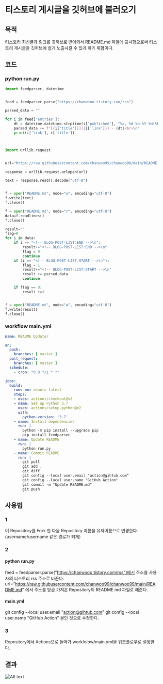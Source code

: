 # 티스토리 게시글을 깃허브에 불러오기

## 목적
티스토리 최신글과 링크를 깃허브로 받아와서 README.md 파일에 표시함으로써 티스토리 게시글을 깃허브에 쉽게 노출시킬 수 있게 하기 위함이다.

## 코드

### python run.py

```python
import feedparser, datetime


feed = feedparser.parse("https://chanwooo.tistory.com/rss")

parsed_data = ""

for i in feed['entries']:
    dt = datetime.datetime.strptime(i['published'], "%a, %d %b %Y %H:%M:%S %z").strftime("%b %d, %Y")
    parsed_data += f"[{i['title']}]({i['link']}) - {dt}<br>\n"
    print(i['link'], i['title'])



import urllib.request


url="https://raw.githubusercontent.com/chanwoo99/chanwoo99/main/README.md"

response = urllib.request.urlopen(url)

text = response.read().decode("utf-8")


f = open("README.md", mode="w", encoding="utf-8")
f.write(text)
f.close()

f = open("README.md", mode="r", encoding="utf-8")
data=f.readlines()
f.close()

result=""
flag=0
for i in data:
    if i == "<!-- BLOG-POST-LIST:END -->\n":
        result+="<!-- BLOG-POST-LIST:END -->\n"
        flag = 0
        continue
    if (i == "<!-- BLOG-POST-LIST:START -->\n"):
        flag = 1
        result+="<!-- BLOG-POST-LIST:START -->\n"
        result += parsed_data
        continue

    if flag == 0:
        result +=i


f = open("README.md", mode="w", encoding="utf-8")
f.write(result)
f.close()
```

### workflow main.yml

```yml
name: README Updater

on:
  push:
    branches: [ master ]
  pull_request:
    branches: [ master ]
  schedule:
    - cron: "0 0 */1 * *"

jobs:
  build:
    runs-on: ubuntu-latest
    steps:
    - uses: actions/checkout@v2
    - name: Set up Python 3.7
      uses: actions/setup-python@v2
      with:
        python-version: '3.7'
    - name: Install dependencies
      run: |
        python -m pip install --upgrade pip
        pip install feedparser
    - name: Update README
      run: |
        python run.py
    - name: Commit README
      run: |
        git pull
        git add .
        git diff
        git config --local user.email "action@gihtub.com"
        git config --local user.name "GitHub Action"
        git commit -m "Update README.md"
        git push
```

## 사용법
### 1
이 Repository를 Fork 한 다음 Repository 이름을 유저이름으로 변경한다. (username/username 같은 경로가 되게)

### 2
#### python run.py
feed = feedparser.parse("https://chanwooo.tistory.com/rss")에서 주소를 사용자의 티스토리 rss 주소로 바꾼다.
url="https://raw.githubusercontent.com/chanwoo99/chanwoo99/main/README.md" 에서 주소를 방금 가져온 Repository의 README.md 파일로 해준다.

#### main.yml
git config --local user.email "action@gihtub.com"
git config --local user.name "GitHub Action"
본인 것으로 수정한다.

### 3
Repository에서 Actions으로 들어가 workfolow/main.yml을 워크플로우로 설정한다.

## 결과
![Alt text](https://img1.daumcdn.net/thumb/R1280x0/?scode=mtistory2&fname=https%3A%2F%2Fblog.kakaocdn.net%2Fdn%2Fb9YHYV%2FbtrquPtLZSO%2F5I1Yxwkl7slVvBjhdMIPz0%2Fimg.png)
